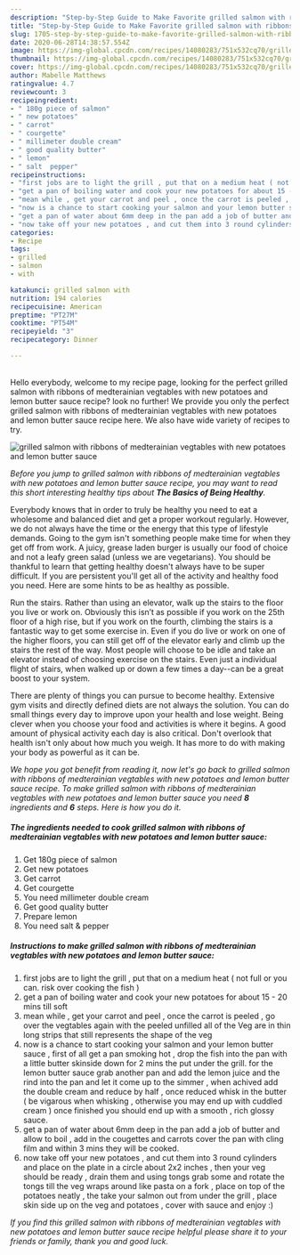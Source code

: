 ```yaml
---
description: "Step-by-Step Guide to Make Favorite grilled salmon with ribbons of medterainian vegtables with new potatoes and lemon butter sauce"
title: "Step-by-Step Guide to Make Favorite grilled salmon with ribbons of medterainian vegtables with new potatoes and lemon butter sauce"
slug: 1705-step-by-step-guide-to-make-favorite-grilled-salmon-with-ribbons-of-medterainian-vegtables-with-new-potatoes-and-lemon-butter-sauce
date: 2020-06-28T14:38:57.554Z
image: https://img-global.cpcdn.com/recipes/14080283/751x532cq70/grilled-salmon-with-ribbons-of-medterainian-vegtables-with-new-potatoes-and-lemon-butter-sauce-recipe-main-photo.jpg
thumbnail: https://img-global.cpcdn.com/recipes/14080283/751x532cq70/grilled-salmon-with-ribbons-of-medterainian-vegtables-with-new-potatoes-and-lemon-butter-sauce-recipe-main-photo.jpg
cover: https://img-global.cpcdn.com/recipes/14080283/751x532cq70/grilled-salmon-with-ribbons-of-medterainian-vegtables-with-new-potatoes-and-lemon-butter-sauce-recipe-main-photo.jpg
author: Mabelle Matthews
ratingvalue: 4.7
reviewcount: 3
recipeingredient:
- " 180g piece of salmon"
- " new potatoes"
- " carrot"
- " courgette"
- " millimeter double cream"
- " good quality butter"
- " lemon"
- " salt  pepper"
recipeinstructions:
- "first jobs are to light the grill , put that on a medium heat ( not full or you can. risk over cooking the fish )"
- "get a pan of boiling water and cook your new potatoes for about 15 - 20 mins till soft"
- "mean while , get your carrot and peel , once the carrot is peeled , go over the vegtables again with the peeled unfilled all of the Veg are in thin long strips that still represents the shape of the veg"
- "now is a chance to start cooking your salmon and your lemon butter sauce , first of all get a pan smoking hot , drop the fish into the pan with a little butter skinside down for 2 mins the put under the grill. for the lemon butter sauce grab another pan and add the lemon juice and the rind into the pan and let it come up to the simmer , when achived add the double cream and reduce by half , once reduced whisk in the butter ( be vigarous when whisking , otherwise you may end up with cuddled cream ) once finished you should end up with a smooth , rich glossy sauce."
- "get a pan of water about 6mm deep in the pan add a job of butter and allow to boil , add in the cougettes and carrots cover the pan with cling film and within 3 mins they will be cooked."
- "now take off your new potatoes , and cut them into 3 round cylinders and place on the plate in a circle about 2x2 inches , then your veg should be ready , drain them and using tongs grab some and rotate the tongs till the veg wraps around like pasta on a fork , place on top of the potatoes neatly , the take your salmon out from under the grill , place skin side up on the veg and potatoes , cover with sauce and enjoy :)"
categories:
- Recipe
tags:
- grilled
- salmon
- with

katakunci: grilled salmon with 
nutrition: 194 calories
recipecuisine: American
preptime: "PT27M"
cooktime: "PT54M"
recipeyield: "3"
recipecategory: Dinner

---
```

<br>
Hello everybody, welcome to my recipe page, looking for the perfect grilled salmon with ribbons of medterainian vegtables with new potatoes and lemon butter sauce recipe? look no further! We provide you only the perfect grilled salmon with ribbons of medterainian vegtables with new potatoes and lemon butter sauce recipe here. We also have wide variety of recipes to try.
<br>


![grilled salmon with ribbons of medterainian vegtables with new potatoes and lemon butter sauce](https://img-global.cpcdn.com/recipes/14080283/751x532cq70/grilled-salmon-with-ribbons-of-medterainian-vegtables-with-new-potatoes-and-lemon-butter-sauce-recipe-main-photo.jpg)

<i>Before you jump to grilled salmon with ribbons of medterainian vegtables with new potatoes and lemon butter sauce recipe, you may want to read this short interesting healthy tips about <strong>The Basics of Being Healthy</strong>.</i>

Everybody knows that in order to truly be healthy you need to eat a wholesome and balanced diet and get a proper workout regularly. However, we do not always have the time or the energy that this type of lifestyle demands. Going to the gym isn't something people make time for when they get off from work. A juicy, grease laden burger is usually our food of choice and not a leafy green salad (unless we are vegetarians). You should be thankful to learn that getting healthy doesn't always have to be super difficult. If you are persistent you'll get all of the activity and healthy food you need. Here are some hints to be as healthy as possible.

Run the stairs. Rather than using an elevator, walk up the stairs to the floor you live or work on. Obviously this isn’t as possible if you work on the 25th floor of a high rise, but if you work on the fourth, climbing the stairs is a fantastic way to get some exercise in. Even if you do live or work on one of the higher floors, you can still get off of the elevator early and climb up the stairs the rest of the way. Most people will choose to be idle and take an elevator instead of choosing exercise on the stairs. Even just a individual flight of stairs, when walked up or down a few times a day--can be a great boost to your system. 

There are plenty of things you can pursue to become healthy. Extensive gym visits and directly defined diets are not always the solution. You can do small things every day to improve upon your health and lose weight. Being clever when you choose your food and activities is where it begins. A good amount of physical activity each day is also critical. Don't overlook that health isn't only about how much you weigh. It has more to do with making your body as powerful as it can be. 


<i>We hope you got benefit from reading it, now let's go back to grilled salmon with ribbons of medterainian vegtables with new potatoes and lemon butter sauce recipe. To make grilled salmon with ribbons of medterainian vegtables with new potatoes and lemon butter sauce you need <strong>8</strong> ingredients and <strong>6</strong> steps. Here is how you do it.
</i>

##### The ingredients needed to cook grilled salmon with ribbons of medterainian vegtables with new potatoes and lemon butter sauce:

1. Get  180g piece of salmon
1. Get  new potatoes
1. Get  carrot
1. Get  courgette
1. You need  millimeter double cream
1. Get  good quality butter
1. Prepare  lemon
1. You need  salt &amp; pepper


##### Instructions to make grilled salmon with ribbons of medterainian vegtables with new potatoes and lemon butter sauce:

1. first jobs are to light the grill , put that on a medium heat ( not full or you can. risk over cooking the fish )
1. get a pan of boiling water and cook your new potatoes for about 15 - 20 mins till soft
1. mean while , get your carrot and peel , once the carrot is peeled , go over the vegtables again with the peeled unfilled all of the Veg are in thin long strips that still represents the shape of the veg
1. now is a chance to start cooking your salmon and your lemon butter sauce , first of all get a pan smoking hot , drop the fish into the pan with a little butter skinside down for 2 mins the put under the grill. for the lemon butter sauce grab another pan and add the lemon juice and the rind into the pan and let it come up to the simmer , when achived add the double cream and reduce by half , once reduced whisk in the butter ( be vigarous when whisking , otherwise you may end up with cuddled cream ) once finished you should end up with a smooth , rich glossy sauce.
1. get a pan of water about 6mm deep in the pan add a job of butter and allow to boil , add in the cougettes and carrots cover the pan with cling film and within 3 mins they will be cooked.
1. now take off your new potatoes , and cut them into 3 round cylinders and place on the plate in a circle about 2x2 inches , then your veg should be ready , drain them and using tongs grab some and rotate the tongs till the veg wraps around like pasta on a fork , place on top of the potatoes neatly , the take your salmon out from under the grill , place skin side up on the veg and potatoes , cover with sauce and enjoy :)


<i>If you find this grilled salmon with ribbons of medterainian vegtables with new potatoes and lemon butter sauce recipe helpful please share it to your friends or family, thank you and good luck.</i>

